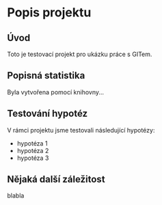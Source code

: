 # Popis projektu

## Úvod

Toto je testovací projekt pro ukázku 
práce s GITem.

## Popisná statistika

Byla vytvořena pomocí knihovny...

## Testování hypotéz

V rámci projektu jsme testovali následující hypotézy:
- hypotéza 1
- hypotéza 2
- hypotéza 3

## Nějaká další záležitost
blabla